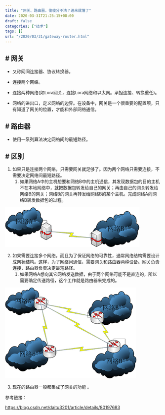```yaml
---
title: "网关、路由器，傻傻分不清？进来就懂了"
date: 2020-03-31T21:25:15+08:00
draft: false
categories: ["技术"]
tags: []
url: "/2020/03/31/gateway-router.html"
---
```


## # 网关

- 又称网间连接器、协议转换器。

- 连接两个网络。

- 连接两种网络(如Lora网关，连接Lora网络和以太网。承担连接、转换重任)。

- 网络的进出口，定义网络的边界。在设备中，网关是一个很重要的配置项，只有知道了网关的位置，才能和外部网络通信。

  

## # 路由器

- 使用一系列算法决定网络间的最短路径。



## # 区别

1. 如果只是连接两个网络，只需要网关就足够了。因为两个网络只需要连接，不需要决定网络间最短路径。
   1. 如果网络A中的主机想要和网络B中的主机通信，其发现数据包的目的主机不在本地网络中，就把数据包转发给自己的网关；再由自己的网关转发给网络B的网关；网络B的网关再转发给网络B的某个主机。完成网络A向网络B转发数据包的过程。

![](/images/网关.png)

2. 如果需要连接多个网络，而且为了保证网络的可靠性，通常网络结构需要设计成网状结构。这样，为了网络间通信，需要网关和路由器两种设备。网关负责连接，路由器负责决定最短路径。
   1. 如果网络A想向其它网络发送数据，由于两个网络可能不是直连的，所以需要确定传送路径，这个工作就是路由器来完成的。

![](/images/路由器.png)

3. 现在的路由器一般都集成了网关的功能  。



参考链接：

https://blog.csdn.net/daitu3201/article/details/80197683